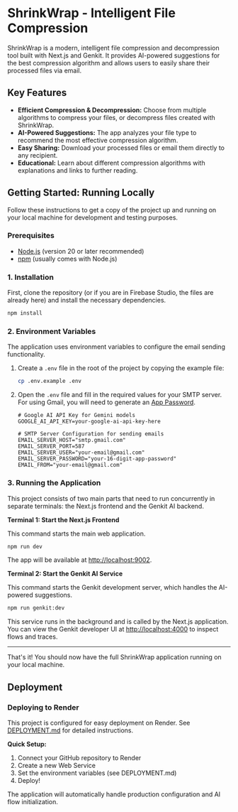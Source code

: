 # ShrinkWrap - Intelligent File Compression

ShrinkWrap is a modern, intelligent file compression and decompression tool built with Next.js and Genkit. It provides AI-powered suggestions for the best compression algorithm and allows users to easily share their processed files via email.

## Key Features

- **Efficient Compression & Decompression:** Choose from multiple algorithms to compress your files, or decompress files created with ShrinkWrap.
- **AI-Powered Suggestions:** The app analyzes your file type to recommend the most effective compression algorithm.
- **Easy Sharing:** Download your processed files or email them directly to any recipient.
- **Educational:** Learn about different compression algorithms with explanations and links to further reading.

## Getting Started: Running Locally

Follow these instructions to get a copy of the project up and running on your local machine for development and testing purposes.

### Prerequisites

- [Node.js](https://nodejs.org/) (version 20 or later recommended)
- [npm](https://www.npmjs.com/) (usually comes with Node.js)

### 1. Installation

First, clone the repository (or if you are in Firebase Studio, the files are already here) and install the necessary dependencies.

```bash
npm install
```

### 2. Environment Variables

The application uses environment variables to configure the email sending functionality.

1.  Create a `.env` file in the root of the project by copying the example file:
    ```bash
    cp .env.example .env
    ```
2.  Open the `.env` file and fill in the required values for your SMTP server. For using Gmail, you will need to generate an [App Password](https://myaccount.google.com/apppasswords).

    ```dotenv
    # Google AI API Key for Gemini models
    GOOGLE_AI_API_KEY=your-google-ai-api-key-here
    
    # SMTP Server Configuration for sending emails
    EMAIL_SERVER_HOST="smtp.gmail.com"
    EMAIL_SERVER_PORT=587
    EMAIL_SERVER_USER="your-email@gmail.com"
    EMAIL_SERVER_PASSWORD="your-16-digit-app-password"
    EMAIL_FROM="your-email@gmail.com"
    ```

### 3. Running the Application

This project consists of two main parts that need to run concurrently in separate terminals: the Next.js frontend and the Genkit AI backend.

**Terminal 1: Start the Next.js Frontend**

This command starts the main web application.

```bash
npm run dev
```

The app will be available at [http://localhost:9002](http://localhost:9002).

**Terminal 2: Start the Genkit AI Service**

This command starts the Genkit development server, which handles the AI-powered suggestions.

```bash
npm run genkit:dev
```

This service runs in the background and is called by the Next.js application. You can view the Genkit developer UI at [http://localhost:4000](http://localhost:4000) to inspect flows and traces.

---

That's it! You should now have the full ShrinkWrap application running on your local machine.

## Deployment

### Deploying to Render

This project is configured for easy deployment on Render. See [DEPLOYMENT.md](./DEPLOYMENT.md) for detailed instructions.

**Quick Setup:**
1. Connect your GitHub repository to Render
2. Create a new Web Service
3. Set the environment variables (see DEPLOYMENT.md)
4. Deploy!

The application will automatically handle production configuration and AI flow initialization.
